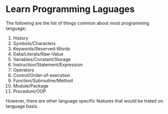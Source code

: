 # Learn Programming Laguages

The following are the list of things common about most programming language;

1.  History
2.  Symbols/Characters
3.  Keywords/Reserved-Words
4.  Data/Literals/Raw-Value
5.  Variables/Constant/Storage
6.  Instruction/Statement/Expression
7.  Operators
8.  Control/Order-of-execution
9.  Function/Subroutine/Method
10. Module/Package
11. Procedure/OOP

However, there are other language specific features that would be trated on language 
basis.
